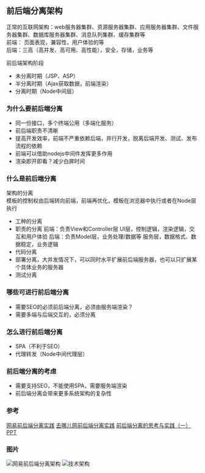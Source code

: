 ## 前后端分离架构
正常的互联网架构：web服务器集群、资源服务器集群、应用服务器集群、文件服务器集群、数据库服务器集群、消息队列集群、缓存集群等 <br />
前端： 页面表现，兼容性，用户体验的等<br />
后端：三高（高并发、高可用、高性能），安全，存储，业务等 <br />

前后端架构阶段
* 未分离时期（JSP、ASP）
* 半分离时期（Ajax获取数据，前端渲染）
* 分离时期（Node中间层）

### 为什么要前后端分离
* 同一份接口，多个终端公用（多端化服务）
* 前后端职责不清晰
* 提高开发效率，前端不严重依赖后端，并行开发，脱离后端开发、测试、发布流程的依赖
* 前端可以借助nodejs中间件发挥更多作用
* 渲染即开即看？减少白屏时间

### 什么是前后端分离
架构的分离<br />
模板的控制权由后端转向前端，前端再优化，模板在浏览器中执行或者在Node层执行
* 工种的分离
* 职责的分离
  前端：负责View和Controller层
       UI层，控制逻辑，渲染逻辑，交互和用户体验
  后端：负责Model层，业务处理/数据等
       服务层，数据格式、数据稳定，业务逻辑
* 代码分离
* 部署分离，大并发情况下，可以同时水平扩展前后端服务器，也可以只扩展某个具体业务的服务器
* 测试分离

### 哪些可进行前后端分离
* 需要SEO的必须前后端分离，必须由服务端渲染？
* 需要多端与后端交互的，必须分离

### 怎么进行前后端分离
* SPA（不利于SEO）
* 代理转发（Node中间代理层）

### 前后端分离的考虑
* 需要支持SEO，不能使用SPA，需要服务端渲染
* 前后端分离会带来更多系统架构的复杂性

### 参考
[网易前后端分离实践](https://github.com/genify/ita1024/blob/master/%E7%BD%91%E6%98%93%E5%89%8D%E5%90%8E%E7%AB%AF%E5%88%86%E7%A6%BB%E5%AE%9E%E8%B7%B5.md)
[去哪儿网前后端分离实践](https://www.zybuluo.com/qinyun/note/1224827)
[前后端分离的思考与实践（一）](http://taobaofed.org/blog/2014/04/05/practice-of-separation-of-front-end-from-back-end/)
[PPT](https://2014.jsconfchina.com/slides/herman-taobaoweb/index.html#/99)

### 图片
![网易前后端分离架构](https://raw.githubusercontent.com/genify/ita1024/master/res/pic_02.png)
![技术架构](http://pirogue.org/2018/12/17/SPA/spa-architecture.png)